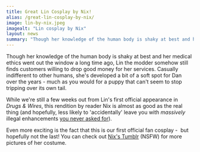 ```yaml
---
title: Great Lin Cosplay by Nix!
alias: /great-lin-cosplay-by-nix/
image: lin-by-nix.jpeg
imagealt: "Lin cosplay by Nix"
layout: news
summary: "Though her knowledge of the human body is shaky at best and her medical ethics went out the window a long time ago, Lin the modder somehow still finds customers willing to drop good money for her services. Casually indifferent to other humans, she's developed a bit of a soft spot for Dan over the years - much as you would for a puppy that can't seem to stop tripping over its own tail."
---
```


Though her knowledge of the human body is shaky at best and her medical ethics went out the window a long time ago, Lin the modder somehow still finds customers willing to drop good money for her services. Casually indifferent to other humans, she's developed a bit of a soft spot for Dan over the years - much as you would for a puppy that can't seem to stop tripping over its own tail.

While we're still a few weeks out from Lin's first official appearance in _Drugs &amp; Wires_, this rendition by reader Nix is almost as good as the real thing (and hopefully, less likely to 'accidentally' leave you with _massively_ illegal enhancements [you never asked for](http://cryoclaire.tumblr.com/post/78051256811/lin-has-a-mild-crush-on-dan-not-in-the-sense-of)).

Even more exciting is the fact that this is our first official fan cosplay -  but hopefully not the last! You can check out [Nix's Tumblr](http://partygirl-nix.tumblr.com/post/114883262280/just-dont-fuck-yourself-up-okay-lin-cosplay) (NSFW) for more pictures of her costume.
